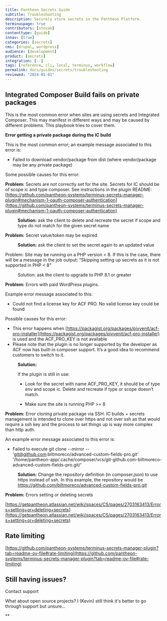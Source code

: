 ```yaml
---
title: Pantheon Secrets Guide
subtitle: Troubleshooting
description: Securely store secrets in the Pantheon Platform.
terminuspage: true
contributors: [stovak]
contenttype: [guide]
innav: [true]
categories: [secrets]
cms: [drupal, wordpress]
audience: [development]
product: [secrets]
integration: [--]
tags: [reference, cli, local, terminus, workflow]
permalink: docs/guides/secrets/troubleshooting
reviewed: "2024-05-01"
---
```

## Integrated Composer Build fails on private packages

This is the most common error when sites are using secrets and Integrated Composer. This may manifest in different ways and may be caused by different problems. This playbook tries to cover them.

**Error getting a private package during the IC build**

This is the most common error; an example message associated to this error is:

- Failed to download vendor/package from dist (where vendor/package may be any private package)

Some possible causes for this error:

<dl>
<dt>

**Problem:** Secrets are not correctly set for the site. Secrets for IC should be of scope ic and type composer. See instructions in the plugin README: [https://github.com/pantheon-systems/terminus-secrets-manager-plugin#mechanism-1-oauth-composer-authentication](https://github.com/pantheon-systems/terminus-secrets-manager-plugin#mechanism-1-oauth-composer-authentication)

</dt>
<dd>

**Solution:** ask the client to delete and recreate the secret if scope and type do not match for the given secret name

</dd>
</dl>

<dt>

**Problem:** Secret value/token may be expired

</dt>
<dd>

**Solution:** ask the client to set the secret again to an updated value

</dd>

<dt>

Problem: Site may be running on a PHP version < 8. If this is the case, there will be a message in the job output: “Skipping setting up secrets as it is not supported in PHP < 8”

</dt>
<dd>

Solution: ask the client to upgrade to PHP 8.1 or greater

</dd>

<dt>

**Problem:** Errors with paid WordPress plugins.

Example error message associated to this:

- Could not find a license key for ACF PRO. No valid license key could be found

Possible causes for this error:

- This error happens when [https://packagist.org/packages/pivvenit/acf-pro-installer](https://packagist.org/packages/pivvenit/acf-pro-installer) is used and the ACF_PRO_KEY is not available
- Please note that the plugin is no longer supported by the developer as ACF now has built-in composer support. It’s a good idea to recommend customers to switch to it.

</dt>
<dd>

**Solution:**

If the plugin is still in use:
- Look for the secret with name ACF_PRO_KEY, it should be of type env and scope ic. Delete and recreate if type or scope doesn’t match.

- Make sure the site is running PHP >= 8

</dd>
<dt>

**Problem:** Error cloning private package via SSH. IC builds + secrets management is intended to clone over https and not over ssh as that would require a ssh key and the process to set things up is way more complex than http auth.

An example error message associated to this error is:

- Failed to execute git clone --mirror -- 'git@github.com:biltmoreco/advanced-custom-fields-pro.git' '/home/pantheon-app/.cache/composer/vcs/git-github.com-biltmoreco-advanced-custom-fields-pro.git/'

</dt>
<dd>

**Solution:** Change the repository definition (in composer.json) to use https instead of ssh. In this example, the repository would be https://github.com/biltmoreco/advanced-custom-fields-pro.git
</dd>
<dt>

**Problem:** Errors setting or deleting secrets

</dt>

[https://getpantheon.atlassian.net/wiki/spaces/CS/pages/2703163413/Errors+setting+or+deleting+secrets](https://getpantheon.atlassian.net/wiki/spaces/CS/pages/2703163413/Errors+setting+or+deleting+secrets)

## Rate limiting

[https://github.com/pantheon-systems/terminus-secrets-manager-plugin?tab=readme-ov-file#rate-limiting](https://github.com/pantheon-systems/terminus-secrets-manager-plugin?tab=readme-ov-file#rate-limiting)

## Still having issues?

Contact support

What about open source projects? I (Kevin) still think it's better to go through support but unsure…

**
